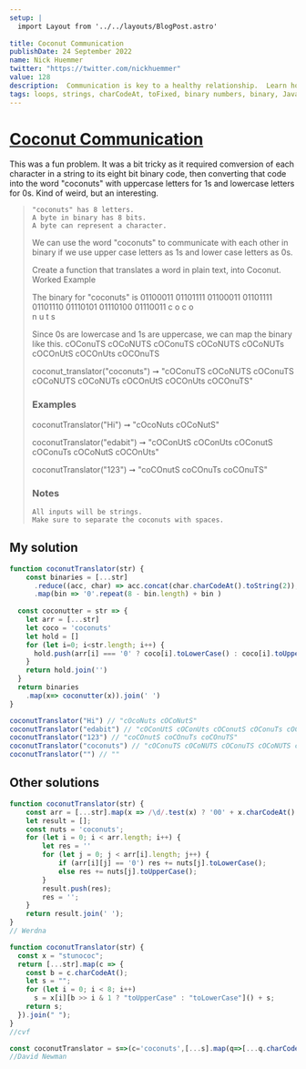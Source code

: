 ```yaml
---
setup: |
  import Layout from '../../layouts/BlogPost.astro'
  
title: Coconut Communication
publishDate: 24 September 2022
name: Nick Huemmer
twitter: "https://twitter.com/nickhuemmer"
value: 128
description:  Communication is key to a healthy relationship.  Learn how to communicate with your coconut in the form of bits.
tags: loops, strings, charCodeAt, toFixed, binary numbers, binary, Javascript
---
```



# [Coconut Communication](https://edabit.com/challenge/zoWgne3McC6zdRYdZ)


This was a fun problem.  It was a bit tricky as it required comversion of each character in a string to  its eight bit binary code, then converting that code into the word "coconuts" with uppercase letters for 1s and lowercase letters for 0s.  Kind of weird, but an interesting.

>     "coconuts" has 8 letters.
>     A byte in binary has 8 bits.
>     A byte can represent a character.
> 
> We can use the word "coconuts" to communicate with each other in
> binary if we use upper case letters as 1s and lower case letters as
> 0s.
> 
> Create a function that translates a word in plain text, into Coconut.
> Worked Example
> 
> The binary for "coconuts" is 01100011 01101111 01100011 01101111
> 01101110 01110101 01110100 01110011 c         o        c       o      
> n        u        t       s
> 
> Since 0s are lowercase and 1s are uppercase, we can map the binary
> like this. cOConuTS cOCoNUTS cOConuTS cOCoNUTS cOCoNUTs cOCOnUtS
> cOCOnUts cOCOnuTS
> 
> coconut_translator("coconuts") ➞ "cOConuTS cOCoNUTS cOConuTS cOCoNUTS
> cOCoNUTs cOCOnUtS cOCOnUts cOCOnuTS"
> 
>  ### Examples
> 
> coconutTranslator("Hi") ➞ "cOcoNuts cOCoNutS"
> 
> coconutTranslator("edabit") ➞ "cOConUtS cOConUts cOConutS cOConuTs
> cOCoNutS cOCOnUts"
> 
> coconutTranslator("123") ➞ "coCOnutS coCOnuTs coCOnuTS"
> 
> ### Notes
> 
>     All inputs will be strings.
>     Make sure to separate the coconuts with spaces.

## My solution

```javascript
function coconutTranslator(str) {
	const binaries = [...str]
      .reduce((acc, char) => acc.concat(char.charCodeAt().toString(2)), [])
      .map(bin => '0'.repeat(8 - bin.length) + bin )
  
  const coconutter = str => {
    let arr = [...str]
    let coco = 'coconuts'
    let hold = []
    for (let i=0; i<str.length; i++) {
      hold.push(arr[i] === '0' ? coco[i].toLowerCase() : coco[i].toUpperCase())
    }
    return hold.join('')
  }
  return binaries
    .map(x=> coconutter(x)).join(' ')
}

coconutTranslator("Hi") // "cOcoNuts cOCoNutS"
coconutTranslator("edabit") // "cOConUtS cOConUts cOConutS cOConuTs cOCoNutS cOCOnUts"
coconutTranslator("123") // "coCOnutS coCOnuTs coCOnuTS"
coconutTranslator("coconuts") // "cOConuTS cOCoNUTS cOConuTS cOCoNUTS cOCoNUTs cOCOnUtS cOCOnUts cOCOnuTS"
coconutTranslator("") // ""
```


## Other solutions
```javascript
function coconutTranslator(str) {
	const arr = [...str].map(x => /\d/.test(x) ? '00' + x.charCodeAt().toString(2) : '0' + x.charCodeAt().toString(2));
	let result = [];
	const nuts = 'coconuts';
	for (let i = 0; i < arr.length; i++) {
		let res = ''
		for (let j = 0; j < arr[i].length; j++) {
			if (arr[i][j] == '0') res += nuts[j].toLowerCase();
			else res += nuts[j].toUpperCase();
		}
		result.push(res);
		res = '';
	}
	return result.join(' ');
}
// Werdna
```

```javascript
function coconutTranslator(str) {
  const x = "stunococ";
  return [...str].map(c => {
    const b = c.charCodeAt();
    let s = "";
    for (let i = 0; i < 8; i++)
      s = x[i][b >> i & 1 ? "toUpperCase" : "toLowerCase"]() + s;
    return s;
  }).join(" ");
}
//cvf
```


```javascript
const coconutTranslator = s=>(c='coconuts',[...s].map(q=>[...q.charCodeAt(0).toString(2).padStart(8,'0')].map((a,i)=>a==0?c[i]:c[i].toUpperCase()).join('')).join(' '))
//David Newman
```